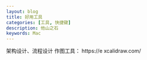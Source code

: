 ```yaml
---
layout: blog
title: 好用工具
categories: [工具, 快捷键]
description: 他山之石
keywords: Mac
---
```


架构设计、流程设计
作图工具：  https://e xcalidraw.com/ 

